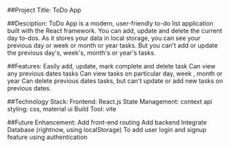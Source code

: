##Project Title: ToDo App

##Desciption: ToDo App is a modern, user-friendly to-do list application built with the React framework. 
You can add, update and delete the current day to-dos. As it stores your data in local storage, you can see your previous day or week or month or year tasks. But you can't add or update the previous day's, week's, month's or year's tasks.

##Features:
Easily add, update, mark complete and delete task
Can view any previous dates tasks
Can view tasks  on particular day, week , month or year
Can delete previous dates tasks, but can't update or add new tasks on previous dates.

##Technology Stack: 
Frontend: React.js
State Management: context api
styling: css, material ui 
Build Tool: vite

##Future Enhancement: 
Add front-end routing
Add backend
Integrate Database (rightnow, using localStorage)
To add user login and signup feature using authentication 
